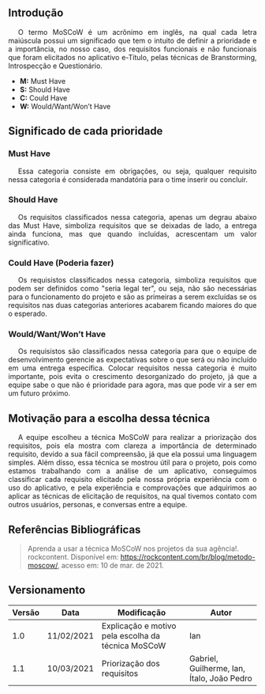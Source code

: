 ## Introdução

<p style="text-indent: 20px; text-align: justify">
O termo MoSCoW é um acrônimo em inglês, na qual cada letra maiúscula possui um significado que tem o intuito de definir a prioridade e a importância, no nosso caso, dos requisitos funcionais e não funcionais que foram elicitados no aplicativo e-Título, pelas técnicas de Branstorming, Introspecção e Questionário.
</p>

- **M:** Must Have
- **S:** Should Have
- **C:** Could Have
- **W:** Would/Want/Won’t Have

## Significado de cada prioridade

### Must Have

<p style="text-indent: 20px; text-align: justify">
Essa categoria consiste em obrigações, ou seja, qualquer requisito nessa categoria é considerada mandatória para o time inserir ou concluir.
</p>

### Should Have

<p style="text-indent: 20px; text-align: justify">
Os requisitos classificados nessa categoria, apenas um degrau abaixo das Must Have, simboliza requisitos que se deixadas de lado, a entrega ainda funciona, mas que quando incluídas, acrescentam um valor significativo.
</p>

### Could Have (Poderia fazer)

<p style="text-indent: 20px; text-align: justify">
Os requisistos classificados nessa categoria, simboliza requisitos que podem ser definidos como "seria legal ter", ou seja, não são necessárias para o funcionamento do projeto e são as primeiras a serem excluídas se os requisitos nas duas categorias anteriores acabarem ficando maiores do que o esperado.
</p>

### Would/Want/Won’t Have

<p style="text-indent: 20px; text-align: justify">
Os requisistos são classificados nessa categoria para que o equipe de desenvolvimento gerencie as expectativas sobre o que será ou não incluído em uma entrega específica. Colocar requisitos nessa categoria é muito importante, pois evita o crescimento desorganizado do projeto, já que a equipe sabe o que não é prioridade para agora, mas que pode vir a ser em um futuro próximo.
</p>

## Motivação para a escolha dessa técnica

<p style="text-indent: 20px; text-align: justify">
A equipe escolheu a técnica MoSCoW para realizar a priorização dos requisitos, pois ela mostra com clareza a importância de determinado requisito, devido a sua fácil compreensão, já que ela possui uma linguagem simples. Além disso, essa técnica se mostrou útil para o projeto, pois como estamos trabalhando com a análise de um aplicativo, conseguimos classificar cada requisito elicitado pela nossa própria experiência com o uso do aplicativo, e pela experiência e comprovações que adquirimos ao aplicar as técnicas de elicitação de requisitos, na qual tivemos contato com outros usuários, personas, e conversas entre a equipe.
</p>

<!-- ## Requisitos

| Número | Requisito | Prioridade |
|:--:|--|--| -->



## Referências Bibliográficas
>Aprenda a usar a técnica MoSCoW nos projetos da sua agência!. rockcontent. Disponível em: https://rockcontent.com/br/blog/metodo-moscow/, acesso em: 10 de mar. de 2021.

## Versionamento
| Versão | Data | Modificação | Autor |
|--|--|--|--|
| 1.0 | 11/02/2021 | Explicação e motivo pela escolha da técnica MoSCoW | Ian |
| 1.1 | 10/03/2021 | Priorização dos requisitos | Gabriel, Guilherme, Ian, Ítalo, João Pedro |
